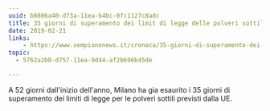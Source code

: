 ```yaml
---
uuid: b8806a40-d73a-11ea-b4bc-0fc1127c8adc
title: 35 giorni di superamento dei limit di legge delle polveri sottili
date: 2019-02-21
links:
    - https://www.sempionenews.it/cronaca/35-giorni-di-superamento-dei-limiti-di-legge-a-milano/
topic:
  - 5762a2b0-d757-11ea-9d44-af2b696b45de

---
```


A 52 giorni dall'inizio dell'anno, Milano ha gia esaurito i 35 giorni di superamento dei limiti di legge per le polveri sottili previsti dalla UE.